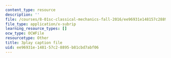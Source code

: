 ```yaml
---
content_type: resource
description: ''
file: /courses/8-01sc-classical-mechanics-fall-2016/ee96931e148157c28895b81cbd7abf06_2oK7Eb0YZ9U.vtt
file_type: application/x-subrip
learning_resource_types: []
ocw_type: OCWFile
resourcetype: Other
title: 3play caption file
uid: ee96931e-1481-57c2-8895-b81cbd7abf06
---
```

